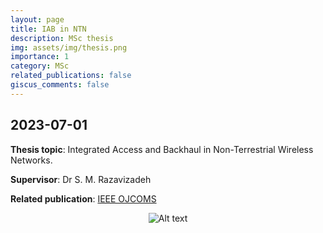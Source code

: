 ```yaml
---
layout: page
title: IAB in NTN
description: MSc thesis
img: assets/img/thesis.png
importance: 1
category: MSc
related_publications: false
giscus_comments: false
---
```

## 2023-07-01

**Thesis topic**: Integrated Access and Backhaul in Non-Terrestrial Wireless Networks.

**Supervisor**: Dr S. M. Razavizadeh

**Related publication**: [IEEE OJCOMS](https://ieeexplore.ieee.org/document/10614380)


<div style="text-align: center;">
  <img src="https://github.com/user-attachments/assets/3c5b8c69-f388-4fa0-b6ee-c7fe63daaf5a" alt="Alt text" style="max-width: 90%;" />
</div>

